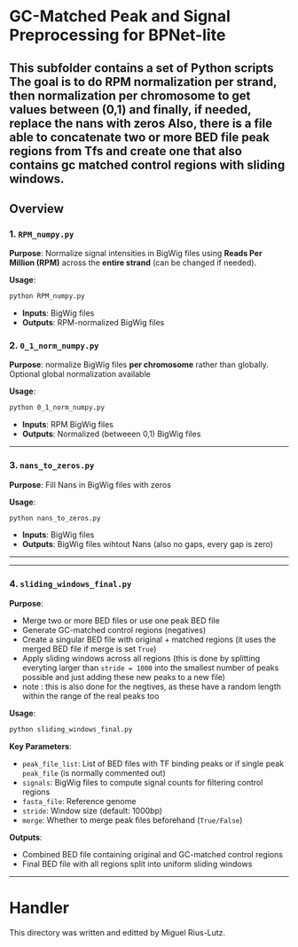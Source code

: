 # GC-Matched Peak and Signal Preprocessing for BPNet-lite
This subfolder contains a set of Python scripts 
The goal is to do RPM normalization per strand, then normalization per chromosome to get values between (0,1) and finally, if needed, replace the nans with zeros
Also, there is a file able to concatenate two or more BED file peak regions from Tfs and create one that also contains gc matched control regions with sliding windows. 
---

## Overview

### 1. `RPM_numpy.py`
**Purpose**: Normalize signal intensities in BigWig files using **Reads Per Million (RPM)** across the **entire strand** (can be changed if needed).

**Usage**:
```bash
python RPM_numpy.py
```
- **Inputs**: BigWig files
- **Outputs**: RPM-normalized BigWig files

### 2. `0_1_norm_numpy.py`
**Purpose**: normalize BigWig files **per chromosome** rather than globally. Optional global normalization available

**Usage**:
```bash
python 0_1_norm_numpy.py
```
- **Inputs**: RPM BigWig files
- **Outputs**: Normalized (betweeen 0,1) BigWig files
---

### 3. `nans_to_zeros.py`
**Purpose**: Fill Nans in BigWig files with zeros

**Usage**:
```bash
python nans_to_zeros.py
```
- **Inputs**: BigWig files
- **Outputs**: BigWig files wihtout Nans (also no gaps, every gap is zero)

---

---

### 4. `sliding_windows_final.py`
**Purpose**:
- Merge two or more BED files or use one peak BED file
- Generate GC-matched control regions (negatives)
- Create a singular BED file with original + matched regions (it uses the merged BED file if merge is set `True`)
- Apply sliding windows across all regions (this is done by splitting everyting larger than `stride = 1000` into the smallest number of peaks possible and just adding these new peaks to a new file)
- note : this is also done for the negtives, as these have a random length within the range of the real peaks too

**Usage**:
```bash
python sliding_windows_final.py
```

**Key Parameters**:
- `peak_file_list`: List of BED files with TF binding peaks or if single peak `peak_file` (is normally commented out)
- `signals`: BigWig files to compute signal counts for filtering control regions
- `fasta_file`: Reference genome
- `stride`: Window size (default: 1000bp)
- `merge`: Whether to merge peak files beforehand (`True/False`)

**Outputs**:
- Combined BED file containing original and GC-matched control regions
- Final BED file with all regions split into uniform sliding windows

---
# Handler
This directory was written and editted by Miguel Rius-Lutz.
